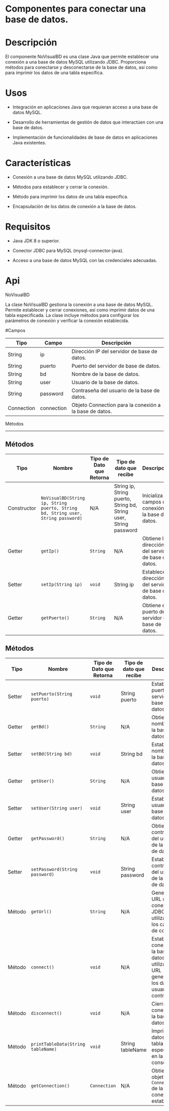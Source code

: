 Componentes para conectar una base de datos.
===========

Descripción
===========

El componente NoVisualBD es una clase Java que permite establecer una
conexión a una base de datos MySQL utilizando JDBC. Proporciona métodos
para conectarse y desconectarse de la base de datos, así como para
imprimir los datos de una tabla específica.

Usos
====

-   Integración en aplicaciones Java que requieran acceso a una base de
    datos MySQL.

-   Desarrollo de herramientas de gestión de datos que interactúen con
    una base de datos.

-   Implementación de funcionalidades de base de datos en aplicaciones
    Java existentes.

Características
===============

-   Conexión a una base de datos MySQL utilizando JDBC.

-   Métodos para establecer y cerrar la conexión.

-   Método para imprimir los datos de una tabla específica.

-   Encapsulación de los datos de conexión a la base de datos.

Requisitos
==========

-   Java JDK 8 o superior.

-   Conector JDBC para MySQL (mysql-connector-java).

-   Acceso a una base de datos MySQL con las credenciales adecuadas.

Api
===

NoVisualBD

La clase NoVisualBD gestiona la conexión a una base de datos MySQL.
Permite establecer y cerrar conexiones, así como imprimir datos de una
tabla especificada. La clase incluye métodos para configurar los
parámetros de conexión y verificar la conexión establecida.

#Campos

  **Tipo**    | **Campo**    |**Descripción**
  ------------ |------------ |--------------------------------------------------------|
  String       |ip           |Dirección IP del servidor de base de datos.             |
  String       |puerto       |Puerto del servidor de base de datos.                   |
  String       |bd           |Nombre de la base de datos.                             |
  String       |user         |Usuario de la base de datos.                            |  
  String       |password     |Contraseña del usuario de la base de datos.             |  
  Connection   |connection   |Objeto Connection para la conexión a la base de datos.  |

  Métodos

-----------------------------------------------------------------------
## Métodos

| **Tipo**  | **Nombre**        | **Tipo de Dato que Retorna** | **Tipo de dato que recibe** | **Descripción**                           |
|-----------|-------------------|------------------------------|-----------------------------|-------------------------------------------|
| Constructor| `NoVisualBD(String ip, String puerto, String bd, String user, String password)` | N/A                          | String ip, String puerto, String bd, String user, String password | Inicializa los campos de conexión a la base de datos. |
| Getter    | `getIp()`         | `String`                     | N/A                         | Obtiene la dirección IP del servidor de base de datos. |
| Setter    | `setIp(String ip)` | `void`                       | String ip                    | Establece la dirección IP del servidor de base de datos. |
| Getter    | `getPuerto()`     | `String`                     | N/A                         | Obtiene el puerto del servidor de base de datos. |
## Métodos

| **Tipo**  | **Nombre**           | **Tipo de Dato que Retorna** | **Tipo de dato que recibe** | **Descripción**                                    |
|-----------|----------------------|------------------------------|-----------------------------|----------------------------------------------------|
| Setter    | `setPuerto(String puerto)` | `void`                       | String puerto                | Establece el puerto del servidor de base de datos. |
| Getter    | `getBd()`            | `String`                     | N/A                         | Obtiene el nombre de la base de datos.            |
| Setter    | `setBd(String bd)`   | `void`                       | String bd                    | Establece el nombre de la base de datos.          |
| Getter    | `getUser()`          | `String`                     | N/A                         | Obtiene el usuario de la base de datos.           |
| Setter    | `setUser(String user)`| `void`                       | String user                  | Establece el usuario de la base de datos.         |
| Getter    | `getPassword()`      | `String`                     | N/A                         | Obtiene la contraseña del usuario de la base de datos. |
| Setter    | `setPassword(String password)` | `void`                       | String password             | Establece la contraseña del usuario de la base de datos. |
| Método    | `getUrl()`           | `String`                     | N/A                         | Genera la URL de conexión JDBC utilizando los campos de conexión. |
| Método    | `connect()`          | `void`                       | N/A                         | Establece la conexión a la base de datos utilizando la URL generada y los datos de usuario y contraseña. |
| Método    | `disconnect()`       | `void`                       | N/A                         | Cierra la conexión a la base de datos.            |
| Método    | `printTableData(String tableName)` | `void`                       | String tableName            | Imprime los datos de la tabla especificada en la consola. |
| Método    | `getConnection()`    | `Connection`                 | N/A                         | Obtiene el objeto `Connection` de la conexión establecida. |
